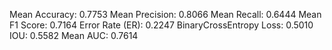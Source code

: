Mean Accuracy: 0.7753
Mean Precision: 0.8066
Mean Recall: 0.6444
Mean F1 Score: 0.7164
Error Rate (ER): 0.2247
BinaryCrossEntropy Loss: 0.5010
IOU: 0.5582
Mean AUC: 0.7614
